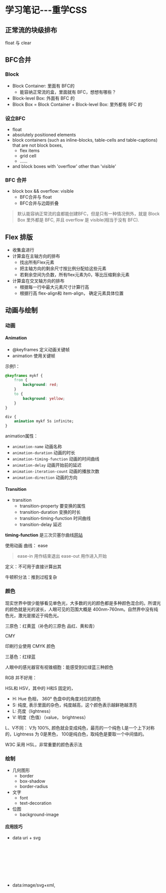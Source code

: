 # 学习笔记---重学CSS

## 正常流的块级排布

float 与 clear

## BFC合并

### Block

- Block Container: 里面有 BFC的
    - 能容纳正常流的盒，里面就有 BFC，想想有哪些？
- Block-level Box: 外面有 BFC 的
- Block Box = Block Container + Block-level Box:
    里外都有 BFC 的

### 设立BFC

- float
- absolutely positioned elements
- block containers (such as inline-blocks, table-cells and table-captions)
  that are not block boxes,
    - flex items
    - grid cell
    - ......
- and block boxes with 'overflow' other than 'visible'

### BFC 合并
- block box && overflow: visible
    - BFC合并与 float
    - BFC合并与边距折叠

> 默认能容纳正常流的盒都能创建BFC，但是只有一种情况例外，就是 Block Box 里外都是 BFC, 并且 overflow 是 visible(相当于没有 BFC).
> 


## Flex 排版

- 收集盒进行
- 计算盒在主轴方向的排布
    - 找出所有Flex元素
    - 把主轴方向的剩余尺寸按比例分配给这些元素
    - 若剩余空间为负数，所有flex元素为0，等比压缩剩余元素
- 计算盒在交叉轴方向的排布
    - 根据每一行中最大元素尺寸计算行高
    - 根据行高 flex-align和 item-align， 确定元素具体位置

## 动画与绘制

### 动画

#### Animation
- @keyframes 定义动画关键帧
- animation 使用关键帧

示例1：
```css
@keyframes mykf {
    from {
        background: red;
    }
    to {
        background: yellow;
    }
}

div {
    animation mykf 5s infinite;
}
```

animation属性：

- `animation-name` 动画名称
- `animation-duration` 动画的时长
- `animation-timing-function` 动画的时间曲线
- `animation-delay` 动画开始前的延迟
- `animation-iteration-count` 动画的播放次数
- `animation-direction` 动画的方向


#### Transition

- transition
    - transition-property 要变换的属性
    - transition-duration 变换的时长
    - transition-timing-function 时间曲线
    - transition-delay 延迟

**timing-function** 是三次贝塞尔曲线[网站](cubic-bezier.com)

使用动画 曲线： ease
> ease-in 用作结束退出
> ease-out 用作进入开始

定义：不可用于直接计算出其

牛顿积分法：推到过程复杂


### 颜色

现实世界中很少能够看见单色光，大多数的光的颜色都是多种颜色混合的。所谓光的颜色就是光的波长，人眼可见的范围大概是 400nm-760nm。自然界中没有纯色光，激光是接近于纯色光。

三原色：红黄蓝（补色的三原色 品红、黄和青）

CMY

印刷行业使用 CMYK 颜色


三基色：红绿蓝

人眼中的感光器官有视锥细胞：能感受到红绿蓝三种颜色

RGB 并不好用：

HSL和 HSV，其中的 H和S 固定的， 
- H: Hue 色相， 360° 色盘中的角度对应的颜色
- S: 纯度, 表示里面的杂色，纯度越高，这个颜色表示越鲜艳越漂亮
- L: 亮度（lightness）
- V: 明度（色值）（value， brightness） 

L、V不同：
V为 100%, 颜色就会变成纯色，最亮的一个纯色
L是一个上下对称的，Lightness 为 0是黑色， 100是纯白色，取纯色是要取一个中间值的。

W3C 采用 HSL，非常重要的颜色表示法


### 绘制

- 几何图形
    - border
    - box-shadow
    - border-radius
- 文字
    - font
    - text-decoration
- 位图
    - background-image

#### 应用技巧
- data uri + svg
- data:image/svg+xml,<svg width="100">...






